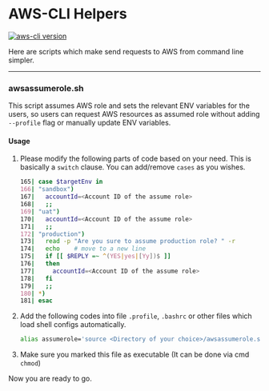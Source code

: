 # AWS-CLI Helpers
[![aws-cli version](https://img.shields.io/badge/aws--cli-v1-blue.svg)](https://aws.amazon.com/cli/)

Here are scripts which make send requests to AWS from command line simpler.

---
### awsassumerole.sh
This script assumes AWS role and sets the relevant ENV variables for the users,
so users can request AWS resources as assumed role without adding `--profile` 
flag or manually update ENV variables.
#### Usage
1. Please modify the following parts of code based on your need. This is basically
   a `switch` clause. You can add/remove `cases` as you wishes.
   ```bash
   165| case $targetEnv in
   166| "sandbox")
   167|   accountId=<Account ID of the assume role>
   168|   ;;
   169| "uat")
   170|   accountId=<Account ID of the assume role>
   171|   ;;
   172| "production")
   173|   read -p "Are you sure to assume production role? " -r
   174|   echo    # move to a new line
   175|   if [[ $REPLY =~ ^(YES|yes|[Yy])$ ]]
   176|   then
   177|     accountId=<Account ID of the assume role>
   178|   fi
   179|   ;;
   180| *)
   181| esac
   ```
2. Add the following codes into file `.profile`, `.bashrc` or other files which load 
shell configs automatically.
    ```bash
    alias assumerole='source <Directory of your choice>/awsassumerole.sh'
    ```
3. Make sure you marked this file as executable (It can be done via cmd `chmod`)

Now you are ready to go.